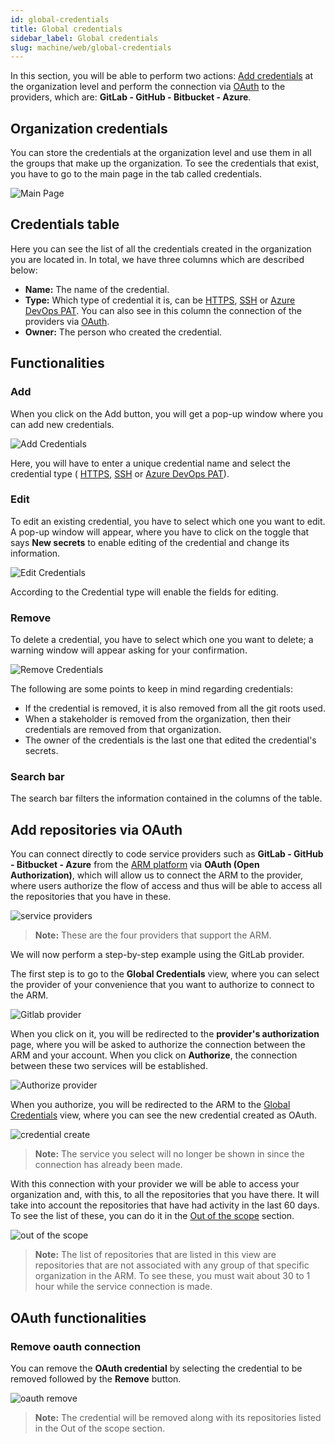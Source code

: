 ```yaml
---
id: global-credentials
title: Global credentials
sidebar_label: Global credentials
slug: machine/web/global-credentials
---
```


In this section,
you will be able to perform two actions:
[Add credentials](/machine/web/machine/web/global-credentials/#organization-credentials)
at the organization level
and perform the connection via
[OAuth](/machine/web/machine/web/global-credentials/#add-repositories-via-oauth)
to the providers,
which are: **GitLab - GitHub - Bitbucket - Azure**.

## Organization credentials

You can store the credentials at
the organization level and use
them in all the groups that make
up the organization.
To see the credentials that exist,
you have to go to the main page
in the tab called credentials.

![Main Page](https://res.cloudinary.com/fluid-attacks/image/upload/v1670949034/docs/web/credentials/globla_credentials.png)

## Credentials table

Here you can see the list
of all the credentials created
in the organization you are located in.
In total, we have three columns which
are described below:

- **Name:**
  The name of the credential.
- **Type:**
  Which type of credential it is,
  can be [HTTPS](/machine/web/groups/scope/roots#adding-a-root-with-the-https-user-and-password),
  [SSH](/machine/web/groups/scope/roots#adding-a-root-with-the-ssh-key)
  or [Azure DevOps PAT](/machine/web/groups/scope/roots#adding-a-root-with-the-azure-devops-pat).
  You can also see in this column the connection
  of the providers via
  [OAuth](/machine/web/machine/web/global-credentials#add-repositories-via-oauth).
- **Owner:**
  The person who created the credential.

## Functionalities​

### Add

When you click on the Add button,
you will get a pop-up window
where you can add new credentials.

![Add Credentials](https://res.cloudinary.com/fluid-attacks/image/upload/v1660670043/docs/web/credentials/credent_add_button.png)

Here,
you will have to enter a unique
credential name and select the
credential type (
[HTTPS](/machine/web/groups/scope/roots/#adding-a-root-with-the-https),
[SSH](/machine/web/groups/scope/roots/#adding-a-root-with-the-ssh-key)
or [Azure DevOps PAT](/machine/web/groups/scope/roots#adding-a-root-with-the-azure-devops-pat)).

### Edit

To edit an existing credential,
you have to select which
one you want to edit.
A pop-up window will appear,
where you have to click on
the toggle that says **New secrets**
to enable editing of the credential
and change its information.

![Edit Credentials](https://res.cloudinary.com/fluid-attacks/image/upload/v1660670043/docs/web/credentials/credent_edit_button.png)

According to the Credential type
will enable the fields for editing.

### Remove

To delete a credential,
you have to select which
one you want to delete;
a warning window will appear
asking for your confirmation.

![Remove Credentials](https://res.cloudinary.com/fluid-attacks/image/upload/v1660670043/docs/web/credentials/credent_remove.png)

The following are some points to
keep in mind regarding credentials:

- If the credential is removed,
  it is also removed from all
  the git roots used.
- When a stakeholder is removed
  from the organization,
  then their credentials are
  removed from that organization.
- The owner of the credentials
  is the last one that edited
  the credential's secrets.

### Search bar

The search bar filters the information
contained in the columns of the table.

## Add repositories via OAuth

You can connect directly to code service
providers such as
**GitLab - GitHub - Bitbucket - Azure**
from the
[ARM platform](/machine/web/arm/)
via **OAuth (Open Authorization)**,
which will allow us to connect the ARM to the provider,
where users authorize the flow of access
and thus will be able to access all the
repositories that you have in these.

![service providers](https://res.cloudinary.com/fluid-attacks/image/upload/v1676278513/docs/web/credentials/Four_providers.png)

> **Note:** These are the four providers that support the ARM.

We will now perform a step-by-step example using the GitLab provider.

The first step is to go to the **Global Credentials** view,
where you can select the provider of your
convenience that you want to authorize to connect to the ARM.

![Gitlab provider](https://res.cloudinary.com/fluid-attacks/image/upload/v1676278513/docs/web/credentials/Four_providers.png)

When you click on it,
you will be redirected to the **provider's authorization** page,
where you will be asked to authorize the
connection between the ARM and your account.
When you click on **Authorize**,
the connection between these two services will be established.

![Authorize provider](https://res.cloudinary.com/fluid-attacks/image/upload/v1676280659/docs/web/credentials/authorize.png)

When you authorize,
you will be redirected to the ARM
to the [Global Credentials](/machine/web/machine/web/global-credentials)
view,
where you can see the new credential created as OAuth.

![credential create](https://res.cloudinary.com/fluid-attacks/image/upload/v1676281581/docs/web/credentials/adding_autho.png)

> **Note:** The service you select will no longer
> be shown in since the connection has already been made.

With this connection with your provider
we will be able to access your organization and,
with this,
to all the repositories that you have there.
It will take into account the repositories that
have had activity in the last 60 days.
To see the list of these,
you can do it in the
[Out of the scope](/machine/web/azure-credentials/)
section.

![out of the scope](https://res.cloudinary.com/fluid-attacks/image/upload/v1676282098/docs/web/credentials/out_of_scope.png)

> **Note:** The list of repositories that are listed
> in this view are repositories that are not associated
> with any group of that specific organization in the ARM.
> To see these,
> you must wait about 30 to 1 hour while the service connection is made.

## OAuth functionalities

### Remove oauth connection

You can remove the **OAuth credential** by
selecting the credential to be removed followed by the **Remove**
button.

![oauth remove](https://res.cloudinary.com/fluid-attacks/image/upload/v1676282499/docs/web/credentials/remove.png)

> **Note:** The credential will be removed along with
> its repositories listed in the
> Out of the scope section.
